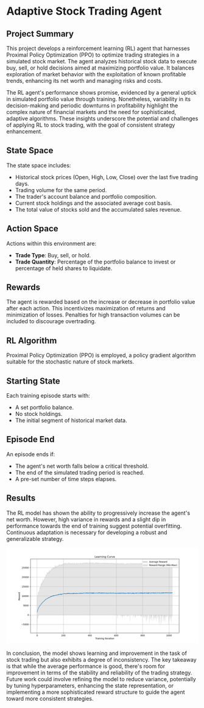 # Adaptive Stock Trading Agent

## Project Summary
This project develops a reinforcement learning (RL) agent that harnesses Proximal Policy Optimization (PPO) to optimize trading strategies in a simulated stock market. The agent analyzes historical stock data to execute buy, sell, or hold decisions aimed at maximizing portfolio value. It balances exploration of market behavior with the exploitation of known profitable trends, enhancing its net worth and managing risks and costs.

The RL agent's performance shows promise, evidenced by a general uptick in simulated portfolio value through training. Nonetheless, variability in its decision-making and periodic downturns in profitability highlight the complex nature of financial markets and the need for sophisticated, adaptive algorithms. These insights underscore the potential and challenges of applying RL to stock trading, with the goal of consistent strategy enhancement.

## State Space
The state space includes:

- Historical stock prices (Open, High, Low, Close) over the last five trading days.
- Trading volume for the same period.
- The trader's account balance and portfolio composition.
- Current stock holdings and the associated average cost basis.
- The total value of stocks sold and the accumulated sales revenue.

## Action Space
Actions within this environment are:

- **Trade Type**: Buy, sell, or hold.
- **Trade Quantity**: Percentage of the portfolio balance to invest or percentage of held shares to liquidate.

## Rewards
The agent is rewarded based on the increase or decrease in portfolio value after each action. This incentivizes maximization of returns and minimization of losses. Penalties for high transaction volumes can be included to discourage overtrading.

## RL Algorithm
Proximal Policy Optimization (PPO) is employed, a policy gradient algorithm suitable for the stochastic nature of stock markets.

## Starting State
Each training episode starts with:

- A set portfolio balance.
- No stock holdings.
- The initial segment of historical market data.

## Episode End
An episode ends if:

- The agent's net worth falls below a critical threshold.
- The end of the simulated trading period is reached.
- A pre-set number of time steps elapses.

## Results
The RL model has shown the ability to progressively increase the agent's net worth. However, high variance in rewards and a slight dip in performance towards the end of training suggest potential overfitting. Continuous adaptation is necessary for developing a robust and generalizable strategy.

![Learning Curve](images/Figure_1.png)

In conclusion, the model shows learning and improvement in the task of stock trading but also exhibits a degree of inconsistency. The key takeaway is that while the average performance is good, there's room for improvement in terms of the stability and reliability of the trading strategy. Future work could involve refining the model to reduce variance, potentially by tuning hyperparameters, enhancing the state representation, or implementing a more sophisticated reward structure to guide the agent toward more consistent strategies.





